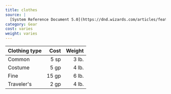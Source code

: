 ```yaml
---
title: clothes
source: |
  [System Reference Document 5.0](https://dnd.wizards.com/articles/features/systems-reference-document-srd)
category: Gear
cost: varies
weight: varies
---
```


| Clothing type |  Cost | Weight |
|:--------------|------:|-------:|
| Common        |  5 sp | 3 lb. |
| Costume       |  5 gp | 4 lb. |
| Fine          | 15 gp | 6 lb. |
| Traveler's    |  2 gp | 4 lb. |
